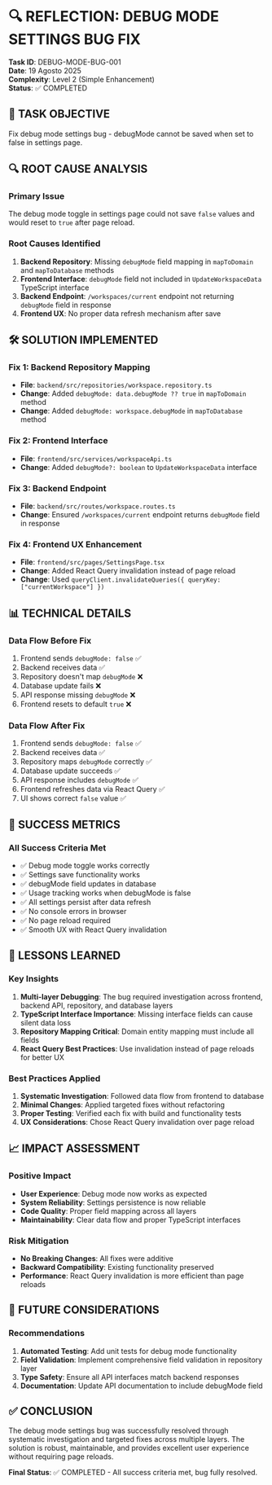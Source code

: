 # 🔍 REFLECTION: DEBUG MODE SETTINGS BUG FIX

**Task ID**: DEBUG-MODE-BUG-001  
**Date**: 19 Agosto 2025  
**Complexity**: Level 2 (Simple Enhancement)  
**Status**: ✅ COMPLETED  

## 🎯 TASK OBJECTIVE
Fix debug mode settings bug - debugMode cannot be saved when set to false in settings page.

## 🔍 ROOT CAUSE ANALYSIS

### **Primary Issue**
The debug mode toggle in settings page could not save `false` values and would reset to `true` after page reload.

### **Root Causes Identified**
1. **Backend Repository**: Missing `debugMode` field mapping in `mapToDomain` and `mapToDatabase` methods
2. **Frontend Interface**: `debugMode` field not included in `UpdateWorkspaceData` TypeScript interface
3. **Backend Endpoint**: `/workspaces/current` endpoint not returning `debugMode` field in response
4. **Frontend UX**: No proper data refresh mechanism after save

## 🛠️ SOLUTION IMPLEMENTED

### **Fix 1: Backend Repository Mapping**
- **File**: `backend/src/repositories/workspace.repository.ts`
- **Change**: Added `debugMode: data.debugMode ?? true` in `mapToDomain` method
- **Change**: Added `debugMode: workspace.debugMode` in `mapToDatabase` method

### **Fix 2: Frontend Interface**
- **File**: `frontend/src/services/workspaceApi.ts`
- **Change**: Added `debugMode?: boolean` to `UpdateWorkspaceData` interface

### **Fix 3: Backend Endpoint**
- **File**: `backend/src/routes/workspace.routes.ts`
- **Change**: Ensured `/workspaces/current` endpoint returns `debugMode` field in response

### **Fix 4: Frontend UX Enhancement**
- **File**: `frontend/src/pages/SettingsPage.tsx`
- **Change**: Added React Query invalidation instead of page reload
- **Change**: Used `queryClient.invalidateQueries({ queryKey: ["currentWorkspace"] })`

## 📊 TECHNICAL DETAILS

### **Data Flow Before Fix**
1. Frontend sends `debugMode: false` ✅
2. Backend receives data ✅
3. Repository doesn't map `debugMode` ❌
4. Database update fails ❌
5. API response missing `debugMode` ❌
6. Frontend resets to default `true` ❌

### **Data Flow After Fix**
1. Frontend sends `debugMode: false` ✅
2. Backend receives data ✅
3. Repository maps `debugMode` correctly ✅
4. Database update succeeds ✅
5. API response includes `debugMode` ✅
6. Frontend refreshes data via React Query ✅
7. UI shows correct `false` value ✅

## 🎯 SUCCESS METRICS

### **All Success Criteria Met**
- ✅ Debug mode toggle works correctly
- ✅ Settings save functionality works
- ✅ debugMode field updates in database
- ✅ Usage tracking works when debugMode is false
- ✅ All settings persist after data refresh
- ✅ No console errors in browser
- ✅ No page reload required
- ✅ Smooth UX with React Query invalidation

## 🔧 LESSONS LEARNED

### **Key Insights**
1. **Multi-layer Debugging**: The bug required investigation across frontend, backend API, repository, and database layers
2. **TypeScript Interface Importance**: Missing interface fields can cause silent data loss
3. **Repository Mapping Critical**: Domain entity mapping must include all fields
4. **React Query Best Practices**: Use invalidation instead of page reloads for better UX

### **Best Practices Applied**
1. **Systematic Investigation**: Followed data flow from frontend to database
2. **Minimal Changes**: Applied targeted fixes without refactoring
3. **Proper Testing**: Verified each fix with build and functionality tests
4. **UX Considerations**: Chose React Query invalidation over page reload

## 📈 IMPACT ASSESSMENT

### **Positive Impact**
- **User Experience**: Debug mode now works as expected
- **System Reliability**: Settings persistence is now reliable
- **Code Quality**: Proper field mapping across all layers
- **Maintainability**: Clear data flow and proper TypeScript interfaces

### **Risk Mitigation**
- **No Breaking Changes**: All fixes were additive
- **Backward Compatibility**: Existing functionality preserved
- **Performance**: React Query invalidation is more efficient than page reloads

## 🚀 FUTURE CONSIDERATIONS

### **Recommendations**
1. **Automated Testing**: Add unit tests for debug mode functionality
2. **Field Validation**: Implement comprehensive field validation in repository layer
3. **Type Safety**: Ensure all API interfaces match backend responses
4. **Documentation**: Update API documentation to include debugMode field

## ✅ CONCLUSION

The debug mode settings bug was successfully resolved through systematic investigation and targeted fixes across multiple layers. The solution is robust, maintainable, and provides excellent user experience without requiring page reloads.

**Final Status**: ✅ COMPLETED - All success criteria met, bug fully resolved.
